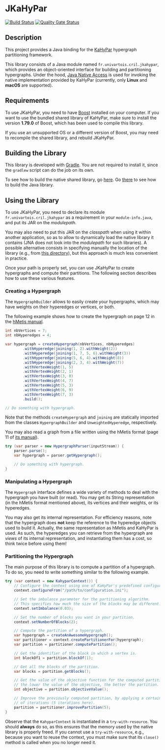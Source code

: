 # JKaHyPar

[![Build Status](https://travis-ci.org/crillab/jkahypar.svg?branch=master)](https://travis-ci.org/crillab/jkahypar)
[![Quality Gate Status](https://sonarcloud.io/api/project_badges/measure?project=crillab%3Ajkahypar&metric=alert_status)](https://sonarcloud.io/dashboard?id=crillab%3Ajkahypar)

## Description

This project provides a Java binding for the [KaHyPar](https://kahypar.org/)
hypergraph partitioning framework.

This library consists of a Java module named `fr.univartois.cril.jkahypar`,
which provides an object-oriented interface for building and partitioning
hypergraphs.
Under the hood, [Java Native Access](https://github.com/java-native-access/jna)
is used for invoking the native implementation provided by KaHyPar
(currently, only **Linux** and **macOS** are supported).

## Requirements

To use JKaHyPar, you need to have [Boost](https://www.boost.org) installed
on your computer.
If you want to use the bundled shared library of KaHyPar, make sure to install
the version **1.79.0** of Boost, which has been used to compile this library.

If you use an unsupported OS or a different version of Boost, you may need to
recompile the shared library, and rebuild JKaHyPar.

## Building the Library

This library is developed with [Gradle](https://gradle.org/).
You are not required to install it, since the `gradlew` script can do the
job on its own.

To see how to build the native shared library, go [here](native-kahypar).
Go [there](java-wrapper) to see how to build the Java library.

## Using the Library

To use JKaHyPar, you need to declare its module `fr.univartois.cril.jkahypar`
as a requirement in your `module-info.java`, and put its JAR on the
*modulepath*.

You may also need to put this JAR on the *classpath* when using it within
another application, so as to allow to dynamically load the native library it
contains (JNA does not look into the *modulepath* for such libraries).
A possible alternative consists in specifying manually the location of the
library (e.g., from [this directory](java-wrapper/src/main/resources/)), but
this approach is much less convenient in practice.

Once your path is properly set, you can use JKaHyPar to create hypergraphs
and compute their partitions.
The following section describes how to use these various features.

### Creating a Hypergraph

The `HypergraphBuilder` allows to easily create your hypergraphs, which may
have weights on their hyperedges or vertices, or both.

The following example shows how to create the hypergraph on page 12 in the
[hMetis manual](http://glaros.dtc.umn.edu/gkhome/fetch/sw/hmetis/manual.pdf).

```java
int nbVertices = 7;
int nbHyperedges = 4;

var hypergraph = createHypergraph(nbVertices, nbHyperedges)
        .withHyperedge(joining(1, 2).withWeight(2))
        .withHyperedge(joining(1, 7, 5, 6).withWeight(3))
        .withHyperedge(joining(5, 6, 4).withWeight(8))
        .withHyperedge(joining(2, 3, 4).withWeight(7))
        .withVertexWeight(1, 5)
        .withVertexWeight(2, 1)
        .withVertexWeight(3, 8)
        .withVertexWeight(4, 7)
        .withVertexWeight(5, 3)
        .withVertexWeight(6, 9)
        .withVertexWeight(7, 3)
        .build();

// Do something with hypergraph.
```

Note that the methods `createHypergraph` and `joining` are statically imported
from the classes `HypergraphBuilder` and `UnweightedHyperedge`, respectively.

You may also read a graph from a file written using the hMetis format (page 11
of [its manual](http://glaros.dtc.umn.edu/gkhome/fetch/sw/hmetis/manual.pdf)).

```java
try (var parser = new HypergraphParser(inputStream)) {
    parser.parse();
    var hypergraph = parser.getHypergraph();

    // Do something with hypergraph.
}
```

### Manipulating a Hypergraph

The `Hypergraph` interface defines a wide variety of methods to deal with the
hypergraph you have built (or read).
You may get its String representation (in the hMetis format mentioned above),
its vertices and their weights, or its hyperedges.

You may also get its internal representation.
For efficiency reasons, note that the hypergraph does **not** keep the
reference to the hyperedge objects used to build it.
Actually, the same representation as hMetis and KaHyPar is used.
As such, the hyperedges you can retrieve from the hypergraph are *views*
of its internal representation, and instantiating them has a cost, so think
twice before using them!

### Partitioning the Hypergraph

The main purpose of this library is to compute a partition of a hypergraph.
To do so, you need to write something similar to the following example.

```java
try (var context = new KahyparContext()) {
    // Configure the context using one of KaHyPar's predefined configurations.
    context.configureFrom("/path/to/configuration.ini");

    // Set the imbalance parameter for the partitioning algorithm.
    // This specifies how much the size of the blocks may be different.
    context.setImbalance(0.03);

    // Set the number of blocks you want in your partition.
    context.setNumberOfBlocks(2);

    // Compute the partition of a hypergraph.
    var hypergraph = createAnAwesomeHypergraph();
    var partitioner = context.createPartitionerFor(hypergraph);
    var partition = partitioner.computePartition();

    // Get the identifier of the block in which a vertex is.
    int blockOf1 = partition.blockOf(1);

    // Get all the blocks of the partition.
    var blocks = partition.getBlocks();

    // Get the value of the objective function for the computed partition:
    // the lower the value of the objective, the better the partition.
    int objective = partition.objectiveValue();

    // Improve the previously computed partition, by applying a certain amount
    // of iterations (5 iterations here).
    partition = partitioner.improvePartition(5);
}
```

Observe that the `KahyparContext` is instantiated in a `try-with-resource`.
You should **always** do so, as this ensures that the memory used by the native
library is properly freed.
If you cannot use a `try-with-resource`, e.g., because you want to reuse the
context, you must make sure that its `close()` method is called when you no
longer need it.
